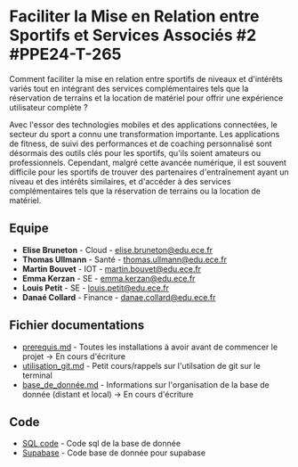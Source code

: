 # Faciliter la Mise en Relation entre Sportifs et Services Associés #2 #PPE24-T-265

Comment faciliter la mise en relation entre sportifs de niveaux et d'intérêts variés tout en intégrant des services complémentaires tels que la réservation de terrains et la location de matériel pour offrir une expérience utilisateur complète ?

Avec l'essor des technologies mobiles et des applications connectées, le secteur du sport a connu une transformation importante. Les applications de fitness, de suivi des performances et de coaching personnalisé sont désormais des outils clés pour les sportifs, qu'ils soient amateurs ou professionnels. Cependant, malgré cette avancée numérique, il est souvent difficile pour les sportifs de trouver des partenaires d'entraînement ayant un niveau et des intérêts similaires, et d'accéder à des services complémentaires tels que la réservation de terrains ou la location de matériel.

## Equipe
- **Elise Bruneton** - Cloud - elise.bruneton@edu.ece.fr
- **Thomas Ullmann** - Santé - thomas.ullmann@edu.ece.fr
- **Martin Bouvet** - IOT - martin.bouvet@edu.ece.fr
- **Emma Kerzan** - SE - emma.kerzan@edu.ece.fr
- **Louis Petit** - SE - louis.petit@edu.ece.fr
- **Danaé Collard** - Finance - danae.collard@edu.ece.fr

## Fichier documentations
- [prerequis.md](https://github.com/EliseBrn/PPE_ING4/blob/main/documentations/prerequis.md) - Toutes les installations à avoir avant de commencer le projet -> En cours d'écriture
- [utilisation_git.md](https://github.com/EliseBrn/PPE_ING4/blob/main/documentations/utilisation_git.md) - Petit cours/rappels sur l'utilsation de git sur le terminal
- [base_de_donnée.md](https://github.com/EliseBrn/PPE_ING4/blob/main/documentations/base_de_donnee.md) - Informations sur l'organisation de la base de donnée (distant et local) -> En cours d'écriture

## Code
- [SQL code](https://github.com/EliseBrn/PPE_ING4/blob/main/code/code_sql) - Code sql de la base de donnée
- [Supabase](https://github.com/EliseBrn/PPE_ING4/blob/main/code/code_supabase) - Code base de donnée pour supabase
